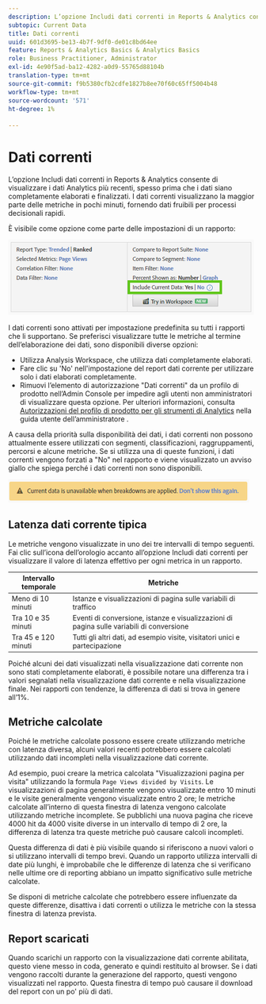 ```yaml
---
description: L’opzione Includi dati correnti in Reports & Analytics consente di visualizzare i dati Analytics più recenti, spesso prima che i dati siano completamente elaborati e finalizzati. I dati correnti visualizzano la maggior parte delle metriche in pochi minuti, fornendo dati fruibili per processi decisionali rapidi.
subtopic: Current Data
title: Dati correnti
uuid: 601d3695-be13-4b7f-9df0-de01c8bd64ee
feature: Reports & Analytics Basics & Analytics Basics
role: Business Practitioner, Administrator
exl-id: 4e90f5ad-ba12-4282-a0d9-55765d88104b
translation-type: tm+mt
source-git-commit: f9b5380cfb2cdfe1827b8ee70f60c65ff5004b48
workflow-type: tm+mt
source-wordcount: '571'
ht-degree: 1%

---
```


# Dati correnti

L’opzione Includi dati correnti in Reports &amp; Analytics consente di visualizzare i dati Analytics più recenti, spesso prima che i dati siano completamente elaborati e finalizzati. I dati correnti visualizzano la maggior parte delle metriche in pochi minuti, fornendo dati fruibili per processi decisionali rapidi.

È visibile come opzione come parte delle impostazioni di un rapporto:

![Schermata Dati correnti](assets/current_data.png)

I dati correnti sono attivati per impostazione predefinita su tutti i rapporti che li supportano. Se preferisci visualizzare tutte le metriche al termine dell’elaborazione dei dati, sono disponibili diverse opzioni:

* Utilizza Analysis Workspace, che utilizza dati completamente elaborati.
* Fare clic su &#39;No&#39; nell&#39;impostazione del report dati corrente per utilizzare solo i dati elaborati completamente.
* Rimuovi l’elemento di autorizzazione &quot;Dati correnti&quot; da un profilo di prodotto nell’Admin Console per impedire agli utenti non amministratori di visualizzare questa opzione. Per ulteriori informazioni, consulta [Autorizzazioni del profilo di prodotto per gli strumenti di Analytics](/help/admin/admin-console/permissions/analytics-tools.md) nella guida utente dell’amministratore .

A causa della priorità sulla disponibilità dei dati, i dati correnti non possono attualmente essere utilizzati con segmenti, classificazioni, raggruppamenti, percorsi e alcune metriche. Se si utilizza una di queste funzioni, i dati correnti vengono forzati a &quot;No&quot; nel rapporto e viene visualizzato un avviso giallo che spiega perché i dati correnti non sono disponibili.

![Avviso dati correnti](assets/current_data_notice.png)

## Latenza dati corrente tipica

Le metriche vengono visualizzate in uno dei tre intervalli di tempo seguenti. Fai clic sull’icona dell’orologio accanto all’opzione Includi dati correnti per visualizzare il valore di latenza effettivo per ogni metrica in un rapporto.

| Intervallo temporale | Metriche |
| --- | --- |
| Meno di 10 minuti | Istanze e visualizzazioni di pagina sulle variabili di traffico |
| Tra 10 e 35 minuti | Eventi di conversione, istanze e visualizzazioni di pagina sulle variabili di conversione |
| Tra 45 e 120 minuti | Tutti gli altri dati, ad esempio visite, visitatori unici e partecipazione |

Poiché alcuni dei dati visualizzati nella visualizzazione dati corrente non sono stati completamente elaborati, è possibile notare una differenza tra i valori segnalati nella visualizzazione dati corrente e nella visualizzazione finale. Nei rapporti con tendenze, la differenza di dati si trova in genere all’1%.

## Metriche calcolate

Poiché le metriche calcolate possono essere create utilizzando metriche con latenza diversa, alcuni valori recenti potrebbero essere calcolati utilizzando dati incompleti nella visualizzazione dati corrente.

Ad esempio, puoi creare la metrica calcolata &quot;Visualizzazioni pagina per visita&quot; utilizzando la formula `Page Views divided by Visits`. Le visualizzazioni di pagina generalmente vengono visualizzate entro 10 minuti e le visite generalmente vengono visualizzate entro 2 ore; le metriche calcolate all’interno di questa finestra di latenza vengono calcolate utilizzando metriche incomplete. Se pubblichi una nuova pagina che riceve 4000 hit da 4000 visite diverse in un intervallo di tempo di 2 ore, la differenza di latenza tra queste metriche può causare calcoli incompleti.

Questa differenza di dati è più visibile quando si riferiscono a nuovi valori o si utilizzano intervalli di tempo brevi. Quando un rapporto utilizza intervalli di date più lunghi, è improbabile che le differenze di latenza che si verificano nelle ultime ore di reporting abbiano un impatto significativo sulle metriche calcolate.

Se disponi di metriche calcolate che potrebbero essere influenzate da queste differenze, disattiva i dati correnti o utilizza le metriche con la stessa finestra di latenza prevista.

## Report scaricati

Quando scarichi un rapporto con la visualizzazione dati corrente abilitata, questo viene messo in coda, generato e quindi restituito al browser. Se i dati vengono raccolti durante la generazione del rapporto, questi vengono visualizzati nel rapporto. Questa finestra di tempo può causare il download del report con un po&#39; più di dati.
